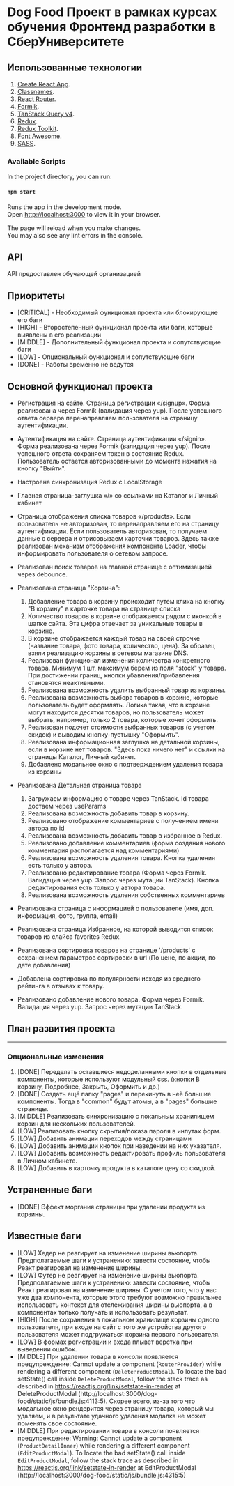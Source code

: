 # Dog Food Проект в рамках курсах обучения Фронтенд разработки в СберУниверситете

## Использованные технологии

1. [Create React App](https://github.com/facebook/create-react-app).
2. [Classnames](https://www.npmjs.com/package/classnames).
1. [React Router](https://reactrouter.com/en/main).
1. [Formik](https://formik.org/).
1. [TanStack Query v4](https://tanstack.com/query/latest).
1. [Redux](https://redux.js.org/).
1. [Redux Toolkit](https://redux-toolkit.js.org/).
1. [Font Awesome](https://fontawesome.com/).
1. [SASS](https://www.npmjs.com/package/sass).

### Available Scripts

In the project directory, you can run:

#### `npm start`

Runs the app in the development mode.\
Open [http://localhost:3000](http://localhost:3000) to view it in your browser.

The page will reload when you make changes.\
You may also see any lint errors in the console.

## API 

API предоставлен обучающей организацией

## Приоритеты 

+ [CRITICAL] - Необходимый функционал проекта или блокирующие его баги
+ [HIGH] - Второстепенный функционал проекта или баги, которые выявлены в его реализации
+ [MIDDLE] - Дополнительный функционал проекта и сопутствующие баги
+ [LOW] - Опциональный функционал и сопутствующие баги
+ [DONE] - Работы временно не ведутся


## Основной функционал проекта

+ Регистрация на сайте. Страница регистрации «/signup». Форма реализована через Formik (валидация через yup). После успешного ответа сервера перенаправляем пользователя на страницу аутентификации.

+ Аутентификация на сайте. Страница аутентификации «/signin». Форма реализована через Formik (валидация через yup). После успешного ответа сохраняем токен в состояние Redux. Пользователь остается авторизованными до момента нажатия на кнопку "Выйти". 

+ Настроена синхронизация Redux с LocalStorage

+ Главная страница-заглушка «/» со ссылками на Каталог и Личный кабинет

+ Страница отображения списка товаров «/products». Если пользователь не авторизован, то перенаправляем его на страницу аутентификации. Если пользователь авторизован, то получаем данные с сервера и отрисовываем карточки товаров. Здесь также реализован механизм отображения компонента Loader, чтобы информировать пользователя о сетевом запросе.

+ Реализован поиск товаров на главной странице с оптимизацией через debounce.

+ Реализована страница "Корзина": 
  1) Добавление товара в корзину происходит путем клика на кнопку "В корзину" в карточке товара на странице списка
  2) Количество товаров в корзине отображается рядом с иконкой в шапке сайта. Эта цифра отвечает за уникальные товары в корзине.
  3) В корзине отображается каждый товар на своей строчке (название товара, фото товара, количество, цена). За образец взяли реализацию корзины в сетевом магазине DNS.
  4) Реализован функционал изменения количества конкретного товара. Минимум 1 шт, максимум берем из поля "stock" у товара. При достижении границ, кнопки убавления/прибавления становятся неактивными.
  5) Реализована возможность удалить выбранный товар из корзины.
  6) Реализована возможность выбора товаров в корзине, которые пользователь будет оформлять. Логика такая, что в корзине могут находится десятки товаров, но пользователь может выбрать, например, только 2 товара, которые хочет оформить. 
  7) Реализован подсчет стоимости выбранных товаров (с учетом скидок) и выводим кнопку-пустышку "Оформить".
  8) Реализована информационная заглушка на детальной корзины, если в корзине нет товаров. "Здесь пока ничего нет" и ссылки на страницы Каталог, Личный кабинет.
  9) Добавлено модальное окно с подтверждением удаления товара из корзины

+ Реализована Детальная страница товара
  1) Загружаем информацию о товаре через TanStack. Id товара достаем через useParams
  2) Реализована возможность добавить товар в корзину.
  3) Реализовано отображение комментариев с получением имени автора по id
  4) Реализована возможность добавить товар в избранное в Redux.
  5) Реализовано добавление комментариев (форма создания нового комментария располагается над комментариями)
  6) Реализована возможность удаления товара. Кнопка удаления есть только у автора.
  7) Реализовано редактирование товара (Форма через Formik. Валидация через yup. Запрос через мутации TanStack). Кнопка редактирования есть только у автора товара.
  8) Реализована возможность удаления собственных комментариев

+ Реализована страница с информацией о пользователе (имя, доп. информация, фото, группа, email)

+ Реализована страница Избранное, на которой выводится список товаров из слайса favorites Redux.

+ Реализована сортировка товаров на странице '/products' с сохранением параметров сортировки в url (По цене, по акции, по дате добавления)

+ Добавлена сортировка по популярности исходя из среднего рейтинга в отзывах к товару.

+ Реализовано добавление нового товара. Форма через Formik. Валидация через yup. Запрос через мутации TanStack.


## План развития проекта
-------------------------

### Опциональные изменения 
1. [DONE] Переделать оставшиеся недоделанными кнопки в отдельные компоненты, которые используют модульный css. (кнопки В корзину, Подробнее, Закрыть, Оформить и др.)
2. [DONE] Создать ещё папку "pages" и перекинуть в неё большие компоненты. Тогда в "common" будут атомы, а в "pages" большие страницы.
3. [MIDDLE] Реализовать синхронизацию с локальным хранилищем корзин для нескольких пользователей.
4. [LOW] Реализовать кнопку скрытия/показа пароля в инпутах форм.
5. [LOW] Добавить анимации переходов между страницами
6. [LOW] Добавить анимации кнопок при наведении на них указателя.
7. [LOW] Добавить возможность редактировать профиль пользователя в Личном кабинете. 
8. [LOW] Добавить в карточку продукта в каталоге цену со скидкой.

## Устраненные баги
+ [DONE] Эффект моргания страницы при удалении продукта из корзины. 

## Известные баги

- [LOW] Хедер не реагирует на изменение ширины вьюпорта. Предполагаемые шаги к устранению: завести состояние, чтобы Реакт реагировал на изменение ширины. 
- [LOW] Футер не реагирует на изменение ширины вьюпорта. Предполагаемые шаги к устранению: завести состояние, чтобы Реакт реагировал на изменение ширины. С учетом того, что у нас уже два компонента, которые этого требуют возможно правильнее использовать контекст для отслеживания ширины вьюпорта, а в компонентах только получать и использовать результат.
- [HIGH] После сохранения в локальном хранилище корзины одного пользователя, при входе на сайт с того же устройства другого пользователя может подгружаться корзина первого пользователя.
- [LOW] В формах регистрации и входа плывет верстка при выведении ошибок.
- [MIDDLE] При удалении товара в консоли появляется предупреждение: Cannot update a component (`RouterProvider`) while rendering a different component (`DeleteProductModal`). To locate the bad setState() call inside `DeleteProductModal`, follow the stack trace as described in https://reactjs.org/link/setstate-in-render
    at DeleteProductModal (http://localhost:3000/dog-food/static/js/bundle.js:4113:5). Скорее всего, из-за того что модальное окно рендерится через страницу товара, который мы удаляем, и в результате удачного удаления модалка не может поменять свое состояние.
- [MIDDLE] При редактировании товара в консоли появляется предупреждение: Warning: Cannot update a component (`ProductDetailInner`) while rendering a different component (`EditProductModal`). To locate the bad setState() call inside `EditProductModal`, follow the stack trace as described in https://reactjs.org/link/setstate-in-render
    at EditProductModal (http://localhost:3000/dog-food/static/js/bundle.js:4315:5)

